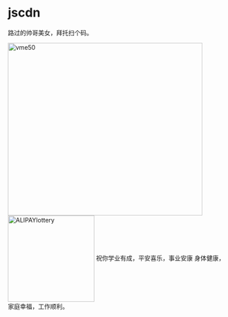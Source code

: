 # jscdn

路过的帅哥美女，拜托扫个码。

<!-- ![vme50](https://user-images.githubusercontent.com/72368111/236430549-5696ef58-4fc8-4547-8914-06cf0131feb7.jpg 400x400),![wcpay](https://user-images.githubusercontent.com/72368111/236430455-e68daec9-ed4d-4a1e-95f5-8ee0c7531ed0.jpg 559x762),![ALIPAYlottery](https://user-images.githubusercontent.com/72368111/236425874-a147603d-8cb4-42dc-9952-b57411b04ac4.jpg 400x400) -->

<img src="https://user-images.githubusercontent.com/72368111/236430549-5696ef58-4fc8-4547-8914-06cf0131feb7.jpg" width = "450" height = "400" alt="vme50" align="center" />
<img src="https://user-images.githubusercontent.com/72368111/236425874-a147603d-8cb4-42dc-9952-b57411b04ac4.jpg" width = "200" height = "200" alt="ALIPAYlottery" align="center" />
祝你学业有成，平安喜乐，事业安康
身体健康，家庭幸福，工作顺利。
